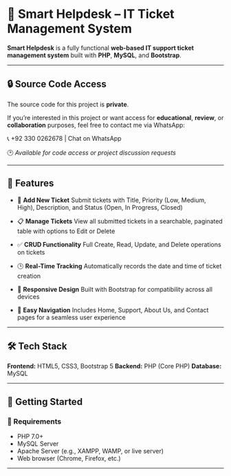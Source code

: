 # 🧾 Smart Helpdesk – IT Ticket Management System

**Smart Helpdesk** is a fully functional **web-based IT support ticket management system** built with **PHP**, **MySQL**, and **Bootstrap**.


---

## 🔒 Source Code Access

The source code for this project is **private**.

If you’re interested in this project or want access for **educational**, **review**, or **collaboration** purposes, feel free to contact me via WhatsApp:

📞 +92 330 0262678 | Chat on WhatsApp

🕑 *Available for code access or project discussion requests*

---

## 📌 Features

* 🎫 **Add New Ticket**
  Submit tickets with Title, Priority (Low, Medium, High), Description, and Status (Open, In Progress, Closed)

* 📋 **Manage Tickets**
  View all submitted tickets in a searchable, paginated table with options to Edit or Delete

* ✅ **CRUD Functionality**
  Full Create, Read, Update, and Delete operations on tickets

* 🕒 **Real-Time Tracking**
  Automatically records the date and time of ticket creation

* 📱 **Responsive Design**
  Built with Bootstrap for compatibility across all devices

* 🔧 **Easy Navigation**
  Includes Home, Support, About Us, and Contact pages for a seamless user experience

---

## 🛠️ Tech Stack

**Frontend:** HTML5, CSS3, Bootstrap 5
**Backend:** PHP (Core PHP)
**Database:** MySQL

---

## 🚀 Getting Started

### 🔧 Requirements

* PHP 7.0+
* MySQL Server
* Apache Server (e.g., XAMPP, WAMP, or live server)
* Web browser (Chrome, Firefox, etc.)

---
